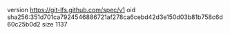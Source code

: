 version https://git-lfs.github.com/spec/v1
oid sha256:351d701ca7924546886721af278ca6cebd42d3e150d03b81b758c6d60c25b0d2
size 1137

